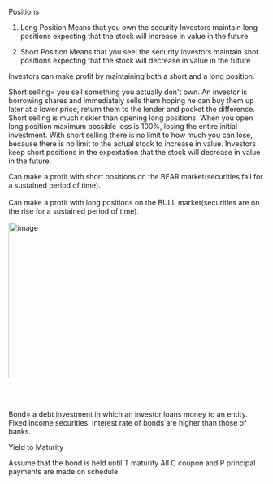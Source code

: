 Positions

1. Long Position
Means that you own the security
Investors maintain long positions expecting that the stock will increase in value in the future


2. Short Position
Means that you seel the security
Investors maintain shot positions expecting that the stock will decrease in value in the future


Investors can make profit by maintaining both a short and a long position. 

Short selling= you sell something you actually don't own. An investor is borrowing shares and immediately sells them hoping he can buy them up  later at a lower price, return them to the lender and pocket the difference. 
Short selling is much riskier than opening long positions. When you open long position maximum possible loss is 100%, losing the entire initial investment. With short selling there is no limit to how much you can lose, because there is no limit to the actual stock to increase in value.
Investors keep short positions in the expextation that the stock will decrease in value in the future.

Can make a profit with short positions on the BEAR market(securities fall for a sustained period of time).
<br></br>
Can make a profit with long positions on the BULL market(securities are on the rise for a sustained period of time).

<img width="870" height="307" alt="image" src="https://github.com/user-attachments/assets/531ca433-2b29-4a02-8af7-5fa4e6505fa7" />

<br></br>

Bond= a debt investment in which an investor loans money to an entity. Fixed income securities.
Interest rate of bonds are higher than those of banks.



 Yield to Maturity

 Assume that the bond is held until T maturity
 All C coupon and P principal payments are made on schedule
 
